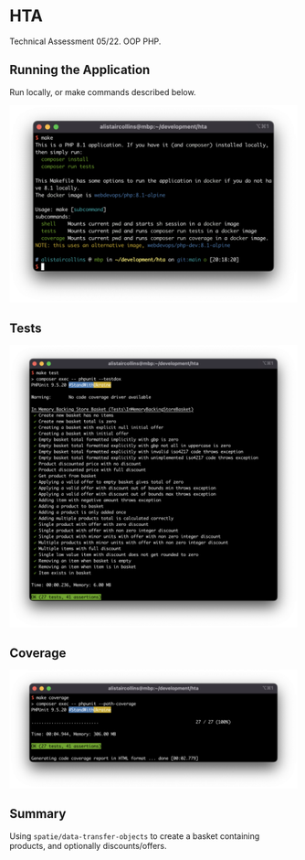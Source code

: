 # HTA

Technical Assessment 05/22. OOP PHP.

## Running the Application

Run locally, or make commands described below.

![make](https://raw.githubusercontent.com/alistaircol/hta/main/.github/make.png)

## Tests

![make test](https://raw.githubusercontent.com/alistaircol/hta/main/.github/make_tests.png)

## Coverage

![make coverage](https://raw.githubusercontent.com/alistaircol/hta/main/.github/make_coverage.png)

## Summary

Using `spatie/data-transfer-objects` to create a basket containing products, and optionally discounts/offers. 

